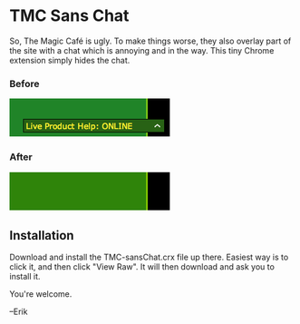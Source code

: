 # TMC Sans Chat

So, The Magic Café is ugly. To make things worse, they also overlay part of the site with a chat which is annoying and in the way. This tiny Chrome extension simply hides the chat.

### Before
![Before](https://github.com/erikjansson/TMC-sansChat/raw/master/tmc-chat.png)

### After
![After](https://github.com/erikjansson/TMC-sansChat/raw/master/tmc-no-chat.png)

## Installation

Download and install the TMC-sansChat.crx file up there. Easiest way is to click it, and then click "View Raw". 
It will then download and ask you to install it.

You're welcome.

–Erik